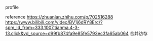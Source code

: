 profile


reference
https://zhuanlan.zhihu.com/p/702516288
https://www.bilibili.com/video/BV1j6dRY8Erc/?spm_id_from=333.1007.tianma.4-3-13.click&vd_source=d99fb874fa9e85fe5793ec3fa65ab064
合并访存